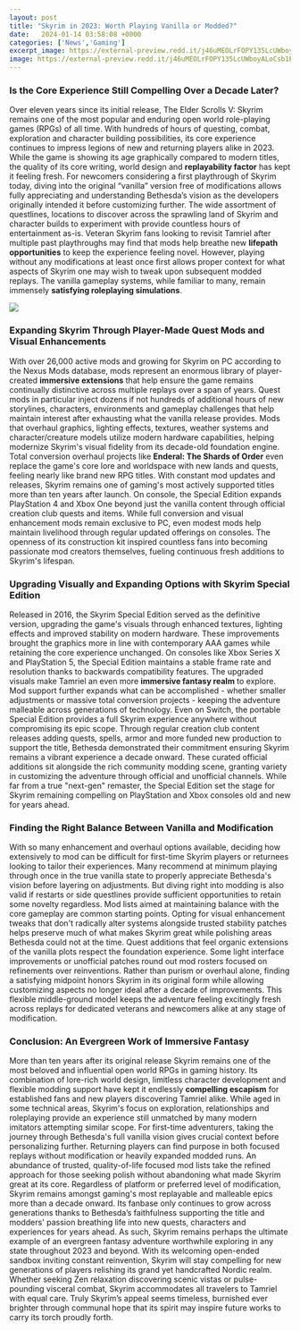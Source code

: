 ```yaml
---
layout: post
title: "Skyrim in 2023: Worth Playing Vanilla or Modded?"
date:   2024-01-14 03:58:08 +0000
categories: ['News','Gaming']
excerpt_image: https://external-preview.redd.it/j46uMEOLrFOPY135LcUWboyALoCsb1P5DwVGOxBHFEc.jpg?auto=webp&amp;s=39a73ecd715bbac85b591c5cbaa0784bd954695f
image: https://external-preview.redd.it/j46uMEOLrFOPY135LcUWboyALoCsb1P5DwVGOxBHFEc.jpg?auto=webp&amp;s=39a73ecd715bbac85b591c5cbaa0784bd954695f
---
```


### Is the Core Experience Still Compelling Over a Decade Later? 
Over eleven years since its initial release, The Elder Scrolls V: Skyrim remains one of the most popular and enduring open world role-playing games (RPGs) of all time. With hundreds of hours of questing, combat, exploration and character building possibilities, its core experience continues to impress legions of new and returning players alike in 2023. While the game is showing its age graphically compared to modern titles, the quality of its core writing, world design and **replayability factor** has kept it feeling fresh.
For newcomers considering a first playthrough of Skyrim today, diving into the original “vanilla” version free of modifications allows fully appreciating and understanding Bethesda’s vision as the developers originally intended it before customizing further. The wide assortment of questlines, locations to discover across the sprawling land of Skyrim and character builds to experiment with provide countless hours of entertainment as-is. 
Veteran Skyrim fans looking to revisit Tamriel after multiple past playthroughs may find that mods help breathe new **lifepath opportunities** to keep the experience feeling novel. However, playing without any modifications at least once first allows proper context for what aspects of Skyrim one may wish to tweak upon subsequent modded replays. The vanilla gameplay systems, while familiar to many, remain immensely **satisfying roleplaying simulations**.

![](https://external-preview.redd.it/j46uMEOLrFOPY135LcUWboyALoCsb1P5DwVGOxBHFEc.jpg?auto=webp&amp;s=39a73ecd715bbac85b591c5cbaa0784bd954695f)
### Expanding Skyrim Through Player-Made Quest Mods and Visual Enhancements
With over 26,000 active mods and growing for Skyrim on PC according to the Nexus Mods database, mods represent an enormous library of player-created **immersive extensions** that help ensure the game remains continually distinctive across multiple replays over a span of years. Quest mods in particular inject dozens if not hundreds of additional hours of new storylines, characters, environments and gameplay challenges that help maintain interest after exhausting what the vanilla release provides. 
Mods that overhaul graphics, lighting effects, textures, weather systems and character/creature models utilize modern hardware capabilities, helping modernize Skyrim's visual fidelity from its decade-old foundation engine. Total conversion overhaul projects like **Enderal: The Shards of Order** even replace the game's core lore and worldspace with new lands and quests, feeling nearly like brand new RPG titles. With constant mod updates and releases, Skyrim remains one of gaming's most actively supported titles more than ten years after launch.
On console, the Special Edition expands PlayStation 4 and Xbox One beyond just the vanilla content through official creation club quests and items. While full conversion and visual enhancement mods remain exclusive to PC, even modest mods help maintain livelihood through regular updated offerings on consoles. The openness of its construction kit inspired countless fans into becoming passionate mod creators themselves, fueling continuous fresh additions to Skyrim's lifespan.
### Upgrading Visually and Expanding Options with Skyrim Special Edition
Released in 2016, the Skyrim Special Edition served as the definitive version, upgrading the game's visuals through enhanced textures, lighting effects and improved stability on modern hardware. These improvements brought the graphics more in line with contemporary AAA games while retaining the core experience unchanged. 
On consoles like Xbox Series X and PlayStation 5, the Special Edition maintains a stable frame rate and resolution thanks to backwards compatibility features. The upgraded visuals make Tamriel an even more **immersive fantasy realm** to explore. Mod support further expands what can be accomplished - whether smaller adjustments or massive total conversion projects - keeping the adventure malleable across generations of technology. Even on Switch, the portable Special Edition provides a full Skyrim experience anywhere without compromising its epic scope.
Through regular creation club content releases adding quests, spells, armor and more funded new production to support the title, Bethesda demonstrated their commitment ensuring Skyrim remains a vibrant experience a decade onward. These curated official additions sit alongside the rich community modding scene, granting variety in customizing the adventure through official and unofficial channels. While far from a true "next-gen" remaster, the Special Edition set the stage for Skyrim remaining compelling on PlayStation and Xbox consoles old and new for years ahead.
### Finding the Right Balance Between Vanilla and Modification 
With so many enhancement and overhaul options available, deciding how extensively to mod can be difficult for first-time Skyrim players or returnees looking to tailor their experiences. Many recommend at minimum playing through once in the true vanilla state to properly appreciate Bethesda's vision before layering on adjustments. But diving right into modding is also valid if restarts or side questlines provide sufficient opportunities to retain some novelty regardless. 
Mod lists aimed at maintaining balance with the core gameplay are common starting points. Opting for visual enhancement tweaks that don't radically alter systems alongside trusted stability patches helps preserve much of what makes Skyrim great while polishing areas Bethesda could not at the time. Quest additions that feel organic extensions of the vanilla plots respect the foundation experience. Some light interface improvements or unofficial patches round out mod rosters focused on refinements over reinventions. 
Rather than purism or overhaul alone, finding a satisfying midpoint honors Skyrim in its original form while allowing customizing aspects no longer ideal after a decade of improvements. This flexible middle-ground model keeps the adventure feeling excitingly fresh across replays for dedicated veterans and newcomers alike at any stage of modification.
### Conclusion: An Evergreen Work of Immersive Fantasy 
More than ten years after its original release Skyrim remains one of the most beloved and influential open world RPGs in gaming history. Its combination of lore-rich world design, limitless character development and flexible modding support have kept it endlessly **compelling escapism** for established fans and new players discovering Tamriel alike. While aged in some technical areas, Skyrim's focus on exploration, relationships and roleplaying provide an experience still unmatched by many modern imitators attempting similar scope. 
For first-time adventurers, taking the journey through Bethesda's full vanilla vision gives crucial context before personalizing further. Returning players can find purpose in both focused replays without modification or heavily expanded modded runs. An abundance of trusted, quality-of-life focused mod lists take the refined approach for those seeking polish without abandoning what made Skyrim great at its core. 
Regardless of platform or preferred level of modification, Skyrim remains amongst gaming's most replayable and malleable epics more than a decade onward. Its fanbase only continues to grow across generations thanks to Bethesda’s faithfulness supporting the title and modders' passion breathing life into new quests, characters and experiences for years ahead. As such, Skyrim remains perhaps the ultimate example of an evergreen fantasy adventure worthwhile exploring in any state throughout 2023 and beyond.
With its welcoming open-ended sandbox inviting constant reinvention, Skyrim will stay compelling for new generations of players relishing its grand yet handcrafted Nordic realm. Whether seeking Zen relaxation discovering scenic vistas or pulse-pounding visceral combat, Skyrim accommodates all travelers to Tamriel with equal care. Truly Skyrim’s appeal seems timeless, burnished ever brighter through communal hope that its spirit may inspire future works to carry its torch proudly forth.